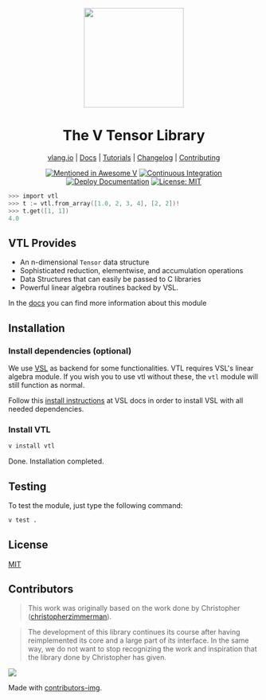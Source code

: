 <div align="center">
  <p>
    <img
      style="width: 200px"
      width="200"
      src="https://github.com/vlang/vsl/blob/main/static/vtl-logo.png?sanitize=true&ram=true"
    >
  </p>
  <h1>The V Tensor Library</h1>

[vlang.io](https://vlang.io) |
[Docs](https://vlang.github.io/vtl) |
[Tutorials](https://github.com/vlang/vtl/blob/main/docs/TUTORIAL.md) |
[Changelog](#) |
[Contributing](https://github.com/vlang/vtl/blob/main/CONTRIBUTING.md)

</div>
<div align="center">

[![Mentioned in Awesome V][awesomevbadge]][awesomevurl]
[![Continuous Integration][workflowbadge]][workflowurl]
[![Deploy Documentation][deploydocsbadge]][deploydocsurl]
[![License: MIT][licensebadge]][licenseurl]

</div>

```v ignore
>>> import vtl
>>> t := vtl.from_array([1.0, 2, 3, 4], [2, 2])!
>>> t.get([1, 1])
4.0
```

## VTL Provides

- An n-dimensional `Tensor` data structure
- Sophisticated reduction, elementwise, and accumulation operations
- Data Structures that can easily be passed to C libraries
- Powerful linear algebra routines backed by VSL.

In the [docs](https://vlang.github.io/vtl) you can find more information about this module

## Installation

### Install dependencies (optional)

We use [VSL](https://github.com/vlang/vsl) as backend for some functionalities.
VTL requires VSL's linear algebra module.
If you wish you to use vtl without these, the `vtl` module will still function as normal.

Follow this [install instructions](https://github.com/vlang/vsl#install-vsl-locally)
at VSL docs in order to install VSL with all needed dependencies.

### Install VTL

```sh
v install vtl
```

Done. Installation completed.

## Testing

To test the module, just type the following command:

```sh
v test .
```

## License

[MIT](LICENSE)

## Contributors

> This work was originally based on the work done by
> Christopher ([christopherzimmerman](https://github.com/christopherzimmerman)).

> The development of this library continues its course after having reimplemented its core
> and a large part of its interface. In the same way, we do not want to stop recognizing
> the work and inspiration that the library done by Christopher has given.

<a href="https://github.com/vlang/vtl/contributors">
  <img src="https://contrib.rocks/image?repo=vlang/vtl"/>
</a>

Made with [contributors-img](https://contrib.rocks).

[awesomevbadge]: https://awesome.re/mentioned-badge.svg
[workflowbadge]: https://github.com/vlang/vtl/actions/workflows/ci.yml/badge.svg
[deploydocsbadge]: https://github.com/vlang/vtl/actions/workflows/deploy-docs.yml/badge.svg
[licensebadge]: https://img.shields.io/badge/License-MIT-blue.svg
[awesomevurl]: https://github.com/vlang/awesome-v/blob/master/README.md#scientific-computing
[workflowurl]: https://github.com/vlang/vtl/actions/workflows/ci.yml
[deploydocsurl]: https://github.com/vlang/vtl/actions/workflows/deploy-docs.yml
[licenseurl]: https://github.com/vlang/vtl/blob/main/LICENSE
